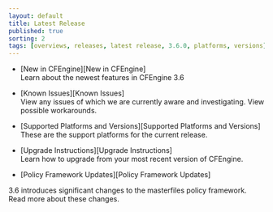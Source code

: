 ```yaml
---
layout: default
title: Latest Release
published: true
sorting: 2
tags: [overviews, releases, latest release, 3.6.0, platforms, versions]
---
```


* [New in CFEngine][New in CFEngine]  
Learn about the newest features in CFEngine 3.6

* [Known Issues][Known Issues]  
View any issues of which we are currently aware and investigating. View possible workarounds.

* [Supported Platforms and Versions][Supported Platforms and Versions]  
These are the support platforms for the current release.

* [Upgrade Instructions][Upgrade Instructions]  
Learn how to upgrade from your most recent version of CFEngine.

* [Policy Framework Updates][Policy Framework Updates]

3.6 introduces significant changes to the masterfiles policy framework. Read more about these changes.




